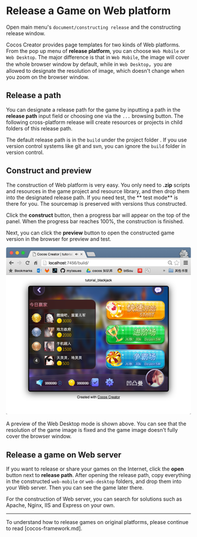 # Release a Game on Web platform

Open main menu's `document/constructing release` and the constructing release window.

Cocos Creator provides page templates for two kinds of Web platforms. From the pop up menu of **release platform**, you can choose `Web Mobile` or `Web Desktop`. The major difference is that in `Web Mobile`, the image will cover the whole browser window by default, while in  `Web Desktop`，you are allowed to designate the resolution of image, which doesn't change when you zoom on the browser window.

## Release a path

You can designate a release path for the game by inputting a path in the **release path** input field or choosing one via the `...` browsing button. The following cross-platform release will create resources or projects in child folders of this release path.

The default release path is in the `build` under the project folder . If you use version control systems like git and svn, you can ignore the `build` folder in version control.


## Construct and preview

The construction of Web platform is very easy. You only need to **.zip** scripts and resources in the game project and resource library, and then drop them into the designated release path. If you need test, the ** test mode** is there for you. The sourcemap is preserved with versions thus constructed.

Click the **construct** button, then a progress bar will appear on the top of the panel. When the progress bar reaches 100%, the construction is finished.

Next, you can click the **preview** button to open the constructed game version in the browser for preview and test.

![web desktop](publish-web/web_desktop.png)

A preview of the Web Desktop mode is shown above. You can see that the resolution of the game image is fixed and the game image doesn't fully cover the browser window.

## Release a game on Web server

If you want to release or share your games on the Internet, click the **open** button next to **release path**. After opening the release path, copy everything in the constructed `web-mobile` or `web-desktop` folders, and drop them into your Web server. Then you can see the game later there.

For the construction of Web server, you can search for solutions such as Apache, Nginx, IIS and Express on your own.

---

To understand how to release games on original platforms, please continue to read [cocos-framework.md].
